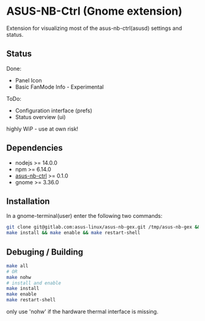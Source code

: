# ASUS-NB-Ctrl (Gnome extension)

Extension for visualizing most of the asus-nb-ctrl(asusd) settings and status.

## Status

Done:

* Panel Icon
* Basic FanMode Info - Experimental

ToDo:

* Configuration interface (prefs)
* Status overview (ui)

highly WiP - use at own risk!

## Dependencies

* nodejs >= 14.0.0
* npm >= 6.14.0
* [asus-nb-ctrl](https://gitlab.com/asus-linux/asus-nb-ctrl) >= 0.1.0
* gnome >= 3.36.0

## Installation

In a gnome-terminal(user) enter the following two commands:

```bash
git clone git@gitlab.com:asus-linux/asus-nb-gex.git /tmp/asus-nb-gex && cd /tmp/asus-nb-gex
make install && make enable && make restart-shell
```

## Debuging / Building

```bash
make all
# OR
make nohw
# install and enable
make install
make enable
make restart-shell
```

only use 'nohw' if the hardware thermal interface is missing.

